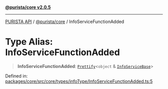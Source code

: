 [**@purista/core v2.0.5**](../README.md)

***

[PURISTA API](../../../packages.md) / [@purista/core](../README.md) / InfoServiceFunctionAdded

# Type Alias: InfoServiceFunctionAdded

> **InfoServiceFunctionAdded**: [`Prettify`](Prettify.md)\<`object` & [`InfoServiceBase`](InfoServiceBase.md)\>

Defined in: [packages/core/src/core/types/infoType/InfoServiceFunctionAdded.ts:5](https://github.com/puristajs/purista/blob/master/packages/core/src/core/types/infoType/InfoServiceFunctionAdded.ts#L5)
